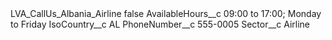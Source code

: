 <?xml version="1.0" encoding="UTF-8"?>
<CustomMetadata xmlns="http://soap.sforce.com/2006/04/metadata" xmlns:xsi="http://www.w3.org/2001/XMLSchema-instance" xmlns:xsd="http://www.w3.org/2001/XMLSchema">
    <label>LVA_CallUs_Albania_Airline</label>
    <protected>false</protected>
    <values>
        <field>AvailableHours__c</field>
        <value xsi:type="xsd:string">09:00 to 17:00; Monday to Friday</value>
    </values>
    <values>
        <field>IsoCountry__c</field>
        <value xsi:type="xsd:string">AL</value>
    </values>
    <values>
        <field>PhoneNumber__c</field>
        <value xsi:type="xsd:string">555-0005</value>
    </values>
    <values>
        <field>Sector__c</field>
        <value xsi:type="xsd:string">Airline</value>
    </values>
</CustomMetadata>
